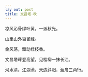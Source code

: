 ```yaml
---
lay out: post
title: 文昌塔·秋
---
```


凉风沁骨绿叶黄，一派秋光。

山里山外百雀藏。

金风荡，飘动桂枝香。

文昌塔畔登高望，见桂柳一抹长江。

河水清，江湖漾，天边斜阳，渔舟三两行。
